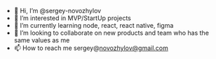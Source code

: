- 👋 Hi, I’m @sergey-novozhylov
- 👀 I’m interested in MVP/StartUp projects
- 🌱 I’m currently learning node, react, react native, figma
- 💞️ I’m looking to collaborate on new products and team who has the same values as me
- 📫 How to reach me sergey@novozhylov@gmail.com

<!---
sergey-novozhylov/sergey-novozhylov is a ✨ special ✨ repository because its `README.md` (this file) appears on your GitHub profile.
You can click the Preview link to take a look at your changes.
--->
